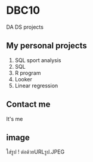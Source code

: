 # DBC10
DA DS projects

## My personal projects

1. SQL sport analysis
2. SQL
3. R program
4. Looker
5. Linear regression
## Contact me
It's me
## image
ใส่รูป ! ต่อด้วยURLรูป.JPEG
